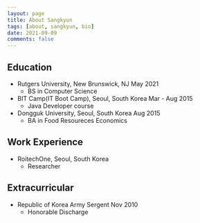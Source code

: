 ```yaml
---
layout: page
title: About Sangkyun
tags: [about, sangkyun, bio]
date: 2021-09-09
comments: false
---
```


## Education
* Rutgers University, New Brunswick, NJ        May 2021
    * BS in Computer Science
* BIT Camp(IT Boot Camp), Seoul, South Korea   Mar - Aug 2015
    * Java Developer course
* Dongguk University, Seoul, South Korea       Aug 2015
    * BA in Food Resoureces Economics

## Work Experience
* RoitechOne, Seoul, South Korea
    * Researcher

## Extracurricular
* Republic of Korea Army Sergent               Nov 2010
    * Honorable Discharge
